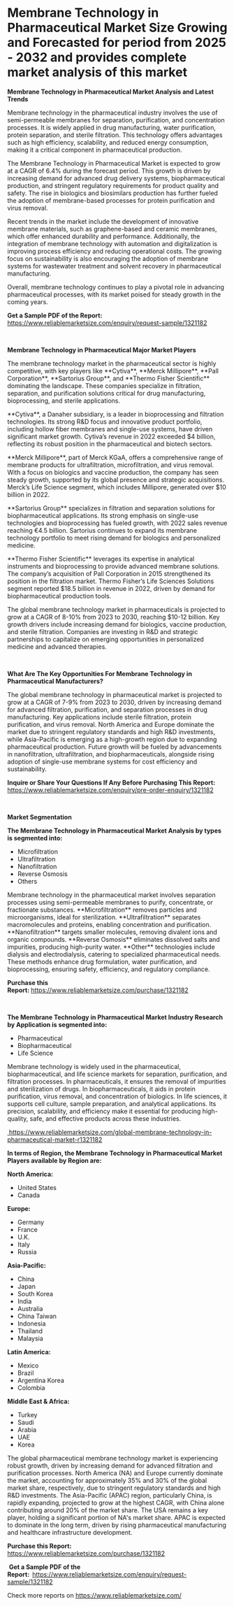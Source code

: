 <p><h1>Membrane Technology in Pharmaceutical Market Size Growing and Forecasted for period from 2025 - 2032 and provides complete market analysis of this market</h1></p><p><strong>Membrane Technology in Pharmaceutical Market Analysis and Latest Trends</strong></p>
<p><p>Membrane technology in the pharmaceutical industry involves the use of semi-permeable membranes for separation, purification, and concentration processes. It is widely applied in drug manufacturing, water purification, protein separation, and sterile filtration. This technology offers advantages such as high efficiency, scalability, and reduced energy consumption, making it a critical component in pharmaceutical production.</p><p>The Membrane Technology in Pharmaceutical Market is expected to grow at a CAGR of 6.4% during the forecast period. This growth is driven by increasing demand for advanced drug delivery systems, biopharmaceutical production, and stringent regulatory requirements for product quality and safety. The rise in biologics and biosimilars production has further fueled the adoption of membrane-based processes for protein purification and virus removal.</p><p>Recent trends in the market include the development of innovative membrane materials, such as graphene-based and ceramic membranes, which offer enhanced durability and performance. Additionally, the integration of membrane technology with automation and digitalization is improving process efficiency and reducing operational costs. The growing focus on sustainability is also encouraging the adoption of membrane systems for wastewater treatment and solvent recovery in pharmaceutical manufacturing.</p><p>Overall, membrane technology continues to play a pivotal role in advancing pharmaceutical processes, with its market poised for steady growth in the coming years.</p></p>
<p><strong>Get a Sample PDF of the Report:&nbsp;</strong> <a href="https://www.reliablemarketsize.com/enquiry/request-sample/1321182?utm_campaign=1133&utm_medium=2&utm_source=Github&utm_content=ia&utm_term=20012025&utm_id=membrane-technology-in-pharmaceutical">https://www.reliablemarketsize.com/enquiry/request-sample/1321182</a></p>
<p>&nbsp;</p>
<p><strong>Membrane Technology in Pharmaceutical Major Market Players</strong></p>
<p><p>The membrane technology market in the pharmaceutical sector is highly competitive, with key players like **Cytiva**, **Merck Millipore**, **Pall Corporation**, **Sartorius Group**, and **Thermo Fisher Scientific** dominating the landscape. These companies specialize in filtration, separation, and purification solutions critical for drug manufacturing, bioprocessing, and sterile applications.</p><p>**Cytiva**, a Danaher subsidiary, is a leader in bioprocessing and filtration technologies. Its strong R&D focus and innovative product portfolio, including hollow fiber membranes and single-use systems, have driven significant market growth. Cytiva’s revenue in 2022 exceeded $4 billion, reflecting its robust position in the pharmaceutical and biotech sectors.</p><p>**Merck Millipore**, part of Merck KGaA, offers a comprehensive range of membrane products for ultrafiltration, microfiltration, and virus removal. With a focus on biologics and vaccine production, the company has seen steady growth, supported by its global presence and strategic acquisitions. Merck’s Life Science segment, which includes Millipore, generated over $10 billion in 2022.</p><p>**Sartorius Group** specializes in filtration and separation solutions for biopharmaceutical applications. Its strong emphasis on single-use technologies and bioprocessing has fueled growth, with 2022 sales revenue reaching €4.5 billion. Sartorius continues to expand its membrane technology portfolio to meet rising demand for biologics and personalized medicine.</p><p>**Thermo Fisher Scientific** leverages its expertise in analytical instruments and bioprocessing to provide advanced membrane solutions. The company’s acquisition of Pall Corporation in 2015 strengthened its position in the filtration market. Thermo Fisher’s Life Sciences Solutions segment reported $18.5 billion in revenue in 2022, driven by demand for biopharmaceutical production tools.</p><p>The global membrane technology market in pharmaceuticals is projected to grow at a CAGR of 8-10% from 2023 to 2030, reaching $10-12 billion. Key growth drivers include increasing demand for biologics, vaccine production, and sterile filtration. Companies are investing in R&D and strategic partnerships to capitalize on emerging opportunities in personalized medicine and advanced therapies.</p></p>
<p>&nbsp;</p>
<p><strong>What Are The Key Opportunities For Membrane Technology in Pharmaceutical Manufacturers?</strong></p>
<p><p>The global membrane technology in pharmaceutical market is projected to grow at a CAGR of 7-9% from 2023 to 2030, driven by increasing demand for advanced filtration, purification, and separation processes in drug manufacturing. Key applications include sterile filtration, protein purification, and virus removal. North America and Europe dominate the market due to stringent regulatory standards and high R&D investments, while Asia-Pacific is emerging as a high-growth region due to expanding pharmaceutical production. Future growth will be fueled by advancements in nanofiltration, ultrafiltration, and biopharmaceuticals, alongside rising adoption of single-use membrane systems for cost efficiency and sustainability.</p></p>
<p><strong>Inquire or Share Your Questions If Any Before Purchasing This Report:</strong> <a href="https://www.reliablemarketsize.com/enquiry/pre-order-enquiry/1321182?utm_campaign=1133&utm_medium=2&utm_source=Github&utm_content=ia&utm_term=20012025&utm_id=membrane-technology-in-pharmaceutical">https://www.reliablemarketsize.com/enquiry/pre-order-enquiry/1321182</a></p>
<p>&nbsp;</p>
<p><strong>Market Segmentation</strong></p>
<p><strong>The Membrane Technology in Pharmaceutical Market Analysis by types is segmented into:</strong></p>
<p><ul><li>Microfiltration</li><li>Ultrafiltration</li><li>Nanofiltration</li><li>Reverse Osmosis</li><li>Others</li></ul></p>
<p><p>Membrane technology in the pharmaceutical market involves separation processes using semi-permeable membranes to purify, concentrate, or fractionate substances. **Microfiltration** removes particles and microorganisms, ideal for sterilization. **Ultrafiltration** separates macromolecules and proteins, enabling concentration and purification. **Nanofiltration** targets smaller molecules, removing divalent ions and organic compounds. **Reverse Osmosis** eliminates dissolved salts and impurities, producing high-purity water. **Other** technologies include dialysis and electrodialysis, catering to specialized pharmaceutical needs. These methods enhance drug formulation, water purification, and bioprocessing, ensuring safety, efficiency, and regulatory compliance.</p></p>
<p><strong>Purchase this Report:&nbsp;</strong><a href="https://www.reliablemarketsize.com/purchase/1321182?utm_campaign=1133&utm_medium=2&utm_source=Github&utm_content=ia&utm_term=20012025&utm_id=membrane-technology-in-pharmaceutical">https://www.reliablemarketsize.com/purchase/1321182</a></p>
<p>&nbsp;</p>
<p><strong>The Membrane Technology in Pharmaceutical Market Industry Research by Application is segmented into:</strong></p>
<p><ul><li>Pharmaceutical</li><li>Biopharmaceutical</li><li>Life Science</li></ul></p>
<p><p>Membrane technology is widely used in the pharmaceutical, biopharmaceutical, and life science markets for separation, purification, and filtration processes. In pharmaceuticals, it ensures the removal of impurities and sterilization of drugs. In biopharmaceuticals, it aids in protein purification, virus removal, and concentration of biologics. In life sciences, it supports cell culture, sample preparation, and analytical applications. Its precision, scalability, and efficiency make it essential for producing high-quality, safe, and effective products across these industries.</p></p>
<p><a href="https://www.reliablemarketsize.com/global-membrane-technology-in-pharmaceutical-market-r1321182?utm_campaign=1133&utm_medium=2&utm_source=Github&utm_content=ia&utm_term=20012025&utm_id=membrane-technology-in-pharmaceutical">&nbsp;https://www.reliablemarketsize.com/global-membrane-technology-in-pharmaceutical-market-r1321182</a></p>
<p><strong>In terms of Region, the Membrane Technology in Pharmaceutical Market Players available by Region are:</strong></p>
<p>
    <p> <strong> North America: </strong>
        <ul>
            <li>United States</li>
            <li>Canada</li>
        </ul>
        </p> 
    <p> <strong> Europe: </strong>
        <ul>
            <li>Germany</li>
            <li>France</li>
            <li>U.K.</li>
            <li>Italy</li>
            <li>Russia</li>
        </ul>
        </p> 
    <p> <strong> Asia-Pacific: </strong>
        <ul>
            <li>China</li>
            <li>Japan</li>
            <li>South Korea</li>
            <li>India</li>
            <li>Australia</li>
            <li>China Taiwan</li>
            <li>Indonesia</li>
            <li>Thailand</li>
            <li>Malaysia</li>
        </ul>
        </p> 
    <p> <strong> Latin America: </strong>
        <ul>
            <li>Mexico</li>
            <li>Brazil</li>
            <li>Argentina Korea</li>
            <li>Colombia</li>
        </ul>
        </p> 
    <p> <strong> Middle East & Africa: </strong>
        <ul>
            <li>Turkey</li>
            <li>Saudi</li>
            <li>Arabia</li>
            <li>UAE</li>
            <li>Korea</li>
        </ul>
    </p>
    </p>
<p><p>The global pharmaceutical membrane technology market is experiencing robust growth, driven by increasing demand for advanced filtration and purification processes. North America (NA) and Europe currently dominate the market, accounting for approximately 35% and 30% of the global market share, respectively, due to stringent regulatory standards and high R&D investments. The Asia-Pacific (APAC) region, particularly China, is rapidly expanding, projected to grow at the highest CAGR, with China alone contributing around 20% of the market share. The USA remains a key player, holding a significant portion of NA's market share. APAC is expected to dominate in the long term, driven by rising pharmaceutical manufacturing and healthcare infrastructure development.</p></p>
<p><strong>Purchase this Report: </strong><a href="https://www.reliablemarketsize.com/purchase/1321182?utm_campaign=1133&utm_medium=2&utm_source=Github&utm_content=ia&utm_term=20012025&utm_id=membrane-technology-in-pharmaceutical">https://www.reliablemarketsize.com/purchase/1321182</a></p>
<p>&nbsp;<strong>Get a Sample PDF of the Report:&nbsp;&nbsp;</strong><a href="https://www.reliablemarketsize.com/enquiry/request-sample/1321182?utm_campaign=1133&utm_medium=2&utm_source=Github&utm_content=ia&utm_term=20012025&utm_id=membrane-technology-in-pharmaceutical">https://www.reliablemarketsize.com/enquiry/request-sample/1321182</a></p>
<p><strong></strong></p>
<p>Check more reports on <a href="https://www.reliablemarketsize.com/?utm_campaign=1133&utm_medium=2&utm_source=Github&utm_content=ia&utm_term=20012025&utm_id=membrane-technology-in-pharmaceutical">https://www.reliablemarketsize.com/</a></p>